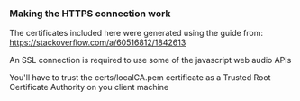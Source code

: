 ### Making the HTTPS connection work

The certificates included here were generated using the guide from:
https://stackoverflow.com/a/60516812/1842613

An SSL connection is required to use some of the javascript web audio APIs

You'll have to trust the certs/localCA.pem certificate as a Trusted Root Certificate Authority on you client machine